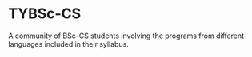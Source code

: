 # TYBSc-CS
A community of BSc-CS students involving the programs from different languages included in their syllabus.
